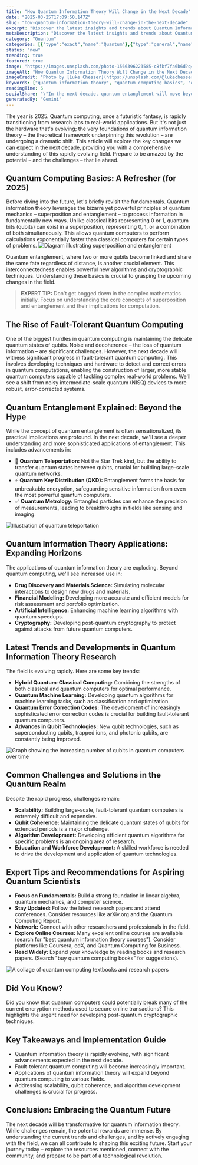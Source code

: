 ```yaml
---
title: "How Quantum Information Theory Will Change in the Next Decade"
date: "2025-03-25T17:09:50.147Z"
slug: "how-quantum-information-theory-will-change-in-the-next-decade"
excerpt: "Discover the latest insights and trends about Quantum Information Theory. This comprehensive guide covers everything you need to know about Quantum Information Theory in 2025."
metaDescription: "Discover the latest insights and trends about Quantum Information Theory. This comprehensive guide covers everything you need to know about Quantum Informa..."
category: "Quantum"
categories: [{"type":"exact","name":"Quantum"},{"type":"general","name":"Computer Science"},{"type":"medium","name":"Theoretical Physics"},{"type":"specific","name":"Cryptography"},{"type":"niche","name":"Post-quantum Crypto"}]
status: "new"
trending: true
featured: true
image: "https://images.unsplash.com/photo-1566396223585-c8fbf7fa6b6d?q=85&w=1200&fit=max&fm=webp&auto=compress"
imageAlt: "How Quantum Information Theory Will Change in the Next Decade"
imageCredit: "Photo by [Luke Chesser](https://unsplash.com/@lukechesser) on Unsplash"
keywords: ["quantum information theory", "quantum computing basics", "quantum entanglement explained", "learn quantum information science", "quantum information theory applications", "buy quantum computing books", "quantum information theory pdf", "quantum cryptography explained", "quantum information theory research papers", "best quantum information theory courses"]
readingTime: 6
socialShare: "\"In the next decade, quantum entanglement will move beyond theoretical curiosity to become a cornerstone of unbreakable encryption and ultra-precise measurement technologies – a quantum leap for security and science!\""
generatedBy: "Gemini"
---
```




The year is 2025.  Quantum computing, once a futuristic fantasy, is rapidly transitioning from research labs to real-world applications.  But it's not just the hardware that's evolving; the very foundations of quantum information theory – the theoretical framework underpinning this revolution – are undergoing a dramatic shift. This article will explore the key changes we can expect in the next decade, providing you with a comprehensive understanding of this rapidly evolving field.  Prepare to be amazed by the potential – and the challenges – that lie ahead.

##  Quantum Computing Basics: A Refresher (for 2025)

Before diving into the future, let's briefly revisit the fundamentals. Quantum information theory leverages the bizarre yet powerful principles of quantum mechanics – superposition and entanglement – to process information in fundamentally new ways.  Unlike classical bits representing 0 or 1, quantum bits (qubits) can exist in a superposition, representing 0, 1, or a combination of both simultaneously.  This allows quantum computers to perform calculations exponentially faster than classical computers for certain types of problems. ![Diagram illustrating superposition and entanglement](https://images.unsplash.com/photo-1704022472896-c7f2423b3ce7?q=85&w=1200&fit=max&fm=webp&auto=compress)

Quantum entanglement, where two or more qubits become linked and share the same fate regardless of distance, is another crucial element.  This interconnectedness enables powerful new algorithms and cryptographic techniques. Understanding these basics is crucial to grasping the upcoming changes in the field.

> **EXPERT TIP:**  Don't get bogged down in the complex mathematics initially. Focus on understanding the core concepts of superposition and entanglement and their implications for computation.

##  The Rise of Fault-Tolerant Quantum Computing

One of the biggest hurdles in quantum computing is maintaining the delicate quantum states of qubits.  Noise and decoherence – the loss of quantum information – are significant challenges.  However, the next decade will witness significant progress in fault-tolerant quantum computing.  This involves developing techniques and hardware to detect and correct errors in quantum computations, enabling the construction of larger, more stable quantum computers capable of tackling complex real-world problems.  We'll see a shift from noisy intermediate-scale quantum (NISQ) devices to more robust, error-corrected systems.

## Quantum Entanglement Explained: Beyond the Hype

While the concept of quantum entanglement is often sensationalized, its practical implications are profound.  In the next decade, we'll see a deeper understanding and more sophisticated applications of entanglement.  This includes advancements in:

* 🔑 **Quantum Teleportation:**  Not the Star Trek kind, but the ability to transfer quantum states between qubits, crucial for building large-scale quantum networks.
* ⚡ **Quantum Key Distribution (QKD):**  Entanglement forms the basis for unbreakable encryption, safeguarding sensitive information from even the most powerful quantum computers.
* ✅ **Quantum Metrology:**  Entangled particles can enhance the precision of measurements, leading to breakthroughs in fields like sensing and imaging.

![Illustration of quantum teleportation](https://images.unsplash.com/photo-1564760290292-23341e4df6ec?q=85&w=1200&fit=max&fm=webp&auto=compress)

## Quantum Information Theory Applications: Expanding Horizons

The applications of quantum information theory are exploding.  Beyond quantum computing, we'll see increased use in:

* **Drug Discovery and Materials Science:** Simulating molecular interactions to design new drugs and materials.
* **Financial Modeling:** Developing more accurate and efficient models for risk assessment and portfolio optimization.
* **Artificial Intelligence:** Enhancing machine learning algorithms with quantum speedups.
* **Cryptography:** Developing post-quantum cryptography to protect against attacks from future quantum computers.

##  Latest Trends and Developments in Quantum Information Theory Research

The field is evolving rapidly.  Here are some key trends:

* **Hybrid Quantum-Classical Computing:** Combining the strengths of both classical and quantum computers for optimal performance.
* **Quantum Machine Learning:**  Developing quantum algorithms for machine learning tasks, such as classification and optimization.
* **Quantum Error Correction Codes:**  The development of increasingly sophisticated error correction codes is crucial for building fault-tolerant quantum computers.
* **Advances in Qubit Technologies:**  New qubit technologies, such as superconducting qubits, trapped ions, and photonic qubits, are constantly being improved.

![Graph showing the increasing number of qubits in quantum computers over time](https://images.unsplash.com/photo-1704022428601-c7535c7bab89?q=85&w=1200&fit=max&fm=webp&auto=compress)

## Common Challenges and Solutions in the Quantum Realm

Despite the rapid progress, challenges remain:

* **Scalability:** Building large-scale, fault-tolerant quantum computers is extremely difficult and expensive.
* **Qubit Coherence:** Maintaining the delicate quantum states of qubits for extended periods is a major challenge.
* **Algorithm Development:**  Developing efficient quantum algorithms for specific problems is an ongoing area of research.
* **Education and Workforce Development:**  A skilled workforce is needed to drive the development and application of quantum technologies.

## Expert Tips and Recommendations for Aspiring Quantum Scientists

* **Focus on Fundamentals:** Build a strong foundation in linear algebra, quantum mechanics, and computer science.
* **Stay Updated:**  Follow the latest research papers and attend conferences.  Consider resources like arXiv.org and the Quantum Computing Report.
* **Network:**  Connect with other researchers and professionals in the field.
* **Explore Online Courses:** Many excellent online courses are available (search for "best quantum information theory courses").  Consider platforms like Coursera, edX, and Quantum Computing for Business.
* **Read Widely:**  Expand your knowledge by reading books and research papers.  (Search "buy quantum computing books" for suggestions).

![A collage of quantum computing textbooks and research papers](https://images.unsplash.com/photo-1566396223585-c8fbf7fa6b6d?q=85&w=1200&fit=max&fm=webp&auto=compress)

## Did You Know?

Did you know that quantum computers could potentially break many of the current encryption methods used to secure online transactions? This highlights the urgent need for developing post-quantum cryptographic techniques.

## Key Takeaways and Implementation Guide

* Quantum information theory is rapidly evolving, with significant advancements expected in the next decade.
* Fault-tolerant quantum computing will become increasingly important.
* Applications of quantum information theory will expand beyond quantum computing to various fields.
* Addressing scalability, qubit coherence, and algorithm development challenges is crucial for progress.

## Conclusion: Embracing the Quantum Future

The next decade will be transformative for quantum information theory.  While challenges remain, the potential rewards are immense.  By understanding the current trends and challenges, and by actively engaging with the field, we can all contribute to shaping this exciting future.  Start your journey today – explore the resources mentioned, connect with the community, and prepare to be part of a technological revolution.

